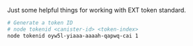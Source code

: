 Just some helpful things for working with EXT token standard.

```zsh
# Generate a token ID
# node tokenid <canister-id> <token-index>
node tokenid oyw5l-yiaaa-aaaah-qapwq-cai 1
```
